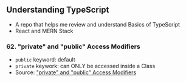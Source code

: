 ## Understanding TypeScript
- A repo that helps me review and understand Basics of TypeScript
- React and MERN Stack

### 62. "private" and "public" Access Modifiers
- `public` keyword: default
- `private` keywork: can ONLY be accessed inside a Class
- Source: ["private" and "public" Access Modifiers](https://github.com/Huulamnguyen/understanding-typescript/tree/main/cl-interfaces-03-private-and-public)